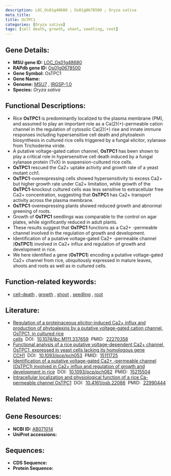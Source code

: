 ```yaml
---
description: LOC_Os01g48680 ; Os01g0678500 ; Oryza sativa
meta_title:
title: OsTPC1
categories: [Oryza sativa]
tags: [cell death, growth, shoot, seedling, root]
---
```


## Gene Details:
- **MSU gene ID:** [LOC_Os01g48680](http://rice.uga.edu/cgi-bin/ORF_infopage.cgi?orf=LOC_Os01g48680)  
- **RAPdb gene ID:** [Os01g0678500](https://rapdb.dna.affrc.go.jp/locus/?name=Os01g0678500)  
- **Gene Symbol:** OsTPC1
- **Gene Name:**
- **Genome:**  [MSU7](http://rice.uga.edu/)&nbsp;,&nbsp;[IRGSP-1.0](https://rapdb.dna.affrc.go.jp/download/irgsp1.html)
- **Species:** *Oryza sativa*

## Functional Descriptions:
   - Rice **OsTPC1** is predominantly localized to the plasma membrane (PM), and assumed to play an important role as a Ca(2)(+)-permeable cation channel in the regulation of cytosolic Ca(2)(+) rise and innate immune responses including hypersensitive cell death and phytoalexin biosynthesis in cultured rice cells triggered by a fungal elicitor, xylanase from Trichoderma viride.
   - A putative voltage-gated cation channel, **OsTPC1** has been shown to play a critical role in hypersensitive cell death induced by a fungal xylanase protein (TvX) in suspension-cultured rice cells.
   - **OsTPC1** rescued the Ca2+ uptake activity and growth rate of a yeast mutant cch1.
   - **OsTPC1**-overexpressing cells showed hypersensitivity to excess Ca2+ but higher growth rate under Ca2+ limitation, while growth of the **OsTPC1**-knockout cultured cells was less sensitive to extracellular free Ca2+ concentration, suggesting that **OsTPC1** has Ca2+ transport activity across the plasma membrane.
   - **OsTPC1**-overexpressing plants showed reduced growth and abnormal greening of roots.
   - Growth of **OsTPC1** seedlings was comparable to the control on agar plates, while significantly reduced in adult plants.
   - These results suggest that **OsTPC1** functions as a Ca2+ -permeable channel involved in the regulation of growth and development.
   - Identification of a putative voltage-gated Ca2+ -permeable channel (**OsTPC1**) involved in Ca2+ influx and regulation of growth and development in rice.
   - We here identified a gene (**OsTPC1**) encoding a putative voltage-gated Ca2+ channel from rice, ubiquitously expressed in mature leaves, shoots and roots as well as in cultured cells.

## Function-related keywords:
   - [cell-death](/tags/cell-death/)&nbsp;,&nbsp;[growth](/tags/growth/)&nbsp;,&nbsp;[shoot](/tags/shoot/)&nbsp;,&nbsp;[seedling](/tags/seedling/)&nbsp;,&nbsp;[root](/tags/root/)

## Literature:
   - [Regulation of a proteinaceous elicitor-induced Ca2+ influx and production of phytoalexins by a putative voltage-gated cation channel, OsTPC1, in cultured rice cells](https://www.doi.org/10.1074/jbc.M111.337659)&nbsp;&nbsp;DOI:&nbsp;&nbsp;[10.1074/jbc.M111.337659](https://www.doi.org/10.1074/jbc.M111.337659)&nbsp;&nbsp;PMID:&nbsp;&nbsp;[22270358](https://pubmed.ncbi.nlm.nih.gov/22270358/)
   - [Functional analysis of a rice putative voltage-dependent Ca2+ channel, OsTPC1, expressed in yeast cells lacking its homologous gene CCH1](https://www.doi.org/10.1093/pcp/pch053)&nbsp;&nbsp;DOI:&nbsp;&nbsp;[10.1093/pcp/pch053](https://www.doi.org/10.1093/pcp/pch053)&nbsp;&nbsp;PMID:&nbsp;&nbsp;[15111725](https://pubmed.ncbi.nlm.nih.gov/15111725/)
   - [Identification of a putative voltage-gated Ca2+ -permeable channel (OsTPC1) involved in Ca2+ influx and regulation of growth and development in rice](https://www.doi.org/10.1093/pcp/pch082)&nbsp;&nbsp;DOI:&nbsp;&nbsp;[10.1093/pcp/pch082](https://www.doi.org/10.1093/pcp/pch082)&nbsp;&nbsp;PMID:&nbsp;&nbsp;[15215504](https://pubmed.ncbi.nlm.nih.gov/15215504/)
   - [Intracellular localization and physiological function of a rice Ca-permeable channel OsTPC1](https://www.doi.org/10.4161/psb.22086)&nbsp;&nbsp;DOI:&nbsp;&nbsp;[10.4161/psb.22086](https://www.doi.org/10.4161/psb.22086)&nbsp;&nbsp;PMID:&nbsp;&nbsp;[22990444](https://pubmed.ncbi.nlm.nih.gov/22990444/)

## Related News:

## Gene Resources:
- **NCBI ID:**  [AB071014](http://www.ncbi.nlm.nih.gov/nuccore/AB071014)
- **UniProt accessions:** [](https://www.uniprot.org/uniprotkb//entry)

## Sequences:
- **CDS Sequence:**
- **Protein Sequence:**
